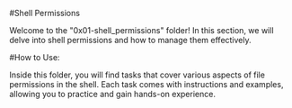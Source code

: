 #Shell Permissions

Welcome to the "0x01-shell_permissions" folder! In this section, we will delve into shell permissions and how to manage them effectively.

#How to Use:

Inside this folder, you will find tasks that cover various aspects of file permissions in the shell. Each task comes with instructions and examples, allowing you to practice and gain hands-on experience.
